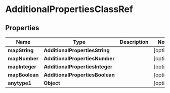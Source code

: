 

# AdditionalPropertiesClassRef


## Properties

| Name | Type | Description | Notes |
|------------ | ------------- | ------------- | -------------|
|**mapString** | **AdditionalPropertiesString** |  |  [optional] |
|**mapNumber** | **AdditionalPropertiesNumber** |  |  [optional] |
|**mapInteger** | **AdditionalPropertiesInteger** |  |  [optional] |
|**mapBoolean** | **AdditionalPropertiesBoolean** |  |  [optional] |
|**anytype1** | **Object** |  |  [optional] |



